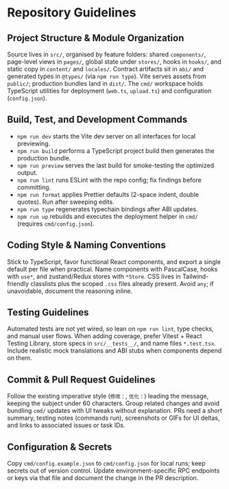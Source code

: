 # Repository Guidelines

## Project Structure & Module Organization
Source lives in `src/`, organised by feature folders: shared `components/`, page-level views in `pages/`, global state under `stores/`, hooks in `hooks/`, and static copy in `content/` and `locales/`. Contract artifacts sit in `abi/` and generated types in `@types/` (via `npm run type`). Vite serves assets from `public/`; production bundles land in `dist/`. The `cmd/` workspace holds TypeScript utilities for deployment (`web.ts`, `upload.ts`) and configuration (`config.json`).

## Build, Test, and Development Commands
- `npm run dev` starts the Vite dev server on all interfaces for local previewing.
- `npm run build` performs a TypeScript project build then generates the production bundle.
- `npm run preview` serves the last build for smoke-testing the optimized output.
- `npm run lint` runs ESLint with the repo config; fix findings before committing.
- `npm run format` applies Prettier defaults (2-space indent, double quotes). Run after sweeping edits.
- `npm run type` regenerates typechain bindings after ABI updates.
- `npm run up` rebuilds and executes the deployment helper in `cmd/` (requires `cmd/config.json`).

## Coding Style & Naming Conventions
Stick to TypeScript, favor functional React components, and export a single default per file when practical. Name components with PascalCase, hooks with `use*`, and zustand/Redux stores with `*Store`. CSS lives in Tailwind-friendly classlists plus the scoped `.css` files already present. Avoid `any`; if unavoidable, document the reasoning inline.

## Testing Guidelines
Automated tests are not yet wired, so lean on `npm run lint`, type checks, and manual user flows. When adding coverage, prefer Vitest + React Testing Library, store specs in `src/__tests__/`, and name files `*.test.tsx`. Include realistic mock translations and ABI stubs when components depend on them.

## Commit & Pull Request Guidelines
Follow the existing imperative style (`修改：`, `优化：`) leading the message, keeping the subject under 60 characters. Group related changes and avoid bundling `cmd/` updates with UI tweaks without explanation. PRs need a short summary, testing notes (commands run), screenshots or GIFs for UI deltas, and links to associated issues or task IDs.

## Configuration & Secrets
Copy `cmd/config.example.json` to `cmd/config.json` for local runs; keep secrets out of version control. Update environment-specific RPC endpoints or keys via that file and document the change in the PR description.

